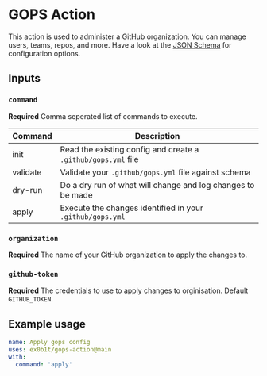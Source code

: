 # GOPS Action

This action is used to administer a GitHub organization. You can manage users, teams, repos, and more. Have a look at the [JSON Schema](gops-schema.json) for configuration options.

## Inputs

### `command`

**Required** Comma seperated list of commands to execute.

| Command  | Description                                                   |
| -------- | ------------------------------------------------------------- |
| init     | Read the existing config and create a `.github/gops.yml` file |
| validate | Validate your `.github/gops.yml` file against schema          |
| dry-run  | Do a dry run of what will change and log changes to be made   |
| apply    | Execute the changes identified in your `.github/gops.yml`     |

### `organization`

**Required** The name of your GitHub organization to apply the changes to.

### `github-token`

**Required** The credentials to use to apply changes to orginisation. Default `GITHUB_TOKEN`.

## Example usage

```yaml
name: Apply gops config
uses: ex0b1t/gops-action@main
with:
  command: 'apply'
```
